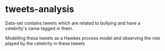 # tweets-analysis

Data-set contains tweets which are related to bullying and have a celebrity's name tagged in them.

Modelling these tweets as a Hawkes process model and observing the role played by the celebrity in these tweets
